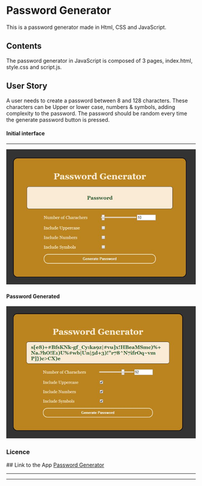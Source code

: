 # Password Generator
This is a password generator made in Html, CSS and JavaScript.

## Contents
<p>
The password generator in JavaScript is composed of 3 pages, index.html, style.css and script.js. 
</p>

## User Story
<p>
  A user needs to create a password between 8 and 128 characters. These characters can be Upper or lower case, numbers & symbols, adding complexity to the password. The password should be random every time the generate password button is pressed.
</p>

#### Initial interface
<hr>

![image](/app_default.JPG)

#### Password Generated

![image](/password_generated.JPG)


### Licence
<p>

</p>
## Link to the App
<a href="https://johnnyboysydney.github.io/PasswordGenerator/.">Password Generator</a><hr>
<hr>
